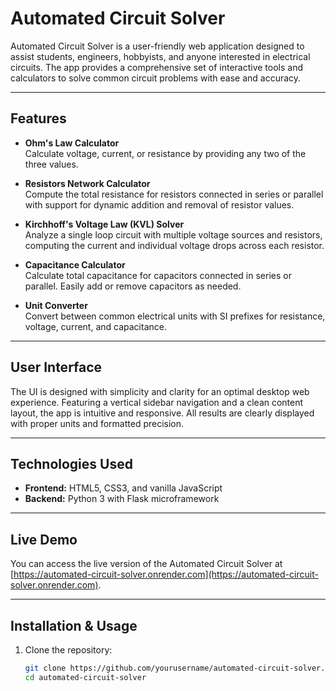 # Automated Circuit Solver

Automated Circuit Solver is a user-friendly web application designed to assist students, engineers, hobbyists, and anyone interested in electrical circuits. The app provides a comprehensive set of interactive tools and calculators to solve common circuit problems with ease and accuracy.

---

## Features

- **Ohm's Law Calculator**  
  Calculate voltage, current, or resistance by providing any two of the three values.

- **Resistors Network Calculator**  
  Compute the total resistance for resistors connected in series or parallel with support for dynamic addition and removal of resistor values.

- **Kirchhoff's Voltage Law (KVL) Solver**  
  Analyze a single loop circuit with multiple voltage sources and resistors, computing the current and individual voltage drops across each resistor.

- **Capacitance Calculator**  
  Calculate total capacitance for capacitors connected in series or parallel. Easily add or remove capacitors as needed.

- **Unit Converter**  
  Convert between common electrical units with SI prefixes for resistance, voltage, current, and capacitance.

---

## User Interface

The UI is designed with simplicity and clarity for an optimal desktop web experience. Featuring a vertical sidebar navigation and a clean content layout, the app is intuitive and responsive. All results are clearly displayed with proper units and formatted precision.

---

## Technologies Used

- **Frontend:** HTML5, CSS3, and vanilla JavaScript  
- **Backend:** Python 3 with Flask microframework  

---

## Live Demo

You can access the live version of the Automated Circuit Solver at [https://automated-circuit-solver.onrender.com](https://automated-circuit-solver.onrender.com).

---

## Installation & Usage

1. Clone the repository:  
   ```bash
   git clone https://github.com/yourusername/automated-circuit-solver.git
   cd automated-circuit-solver

